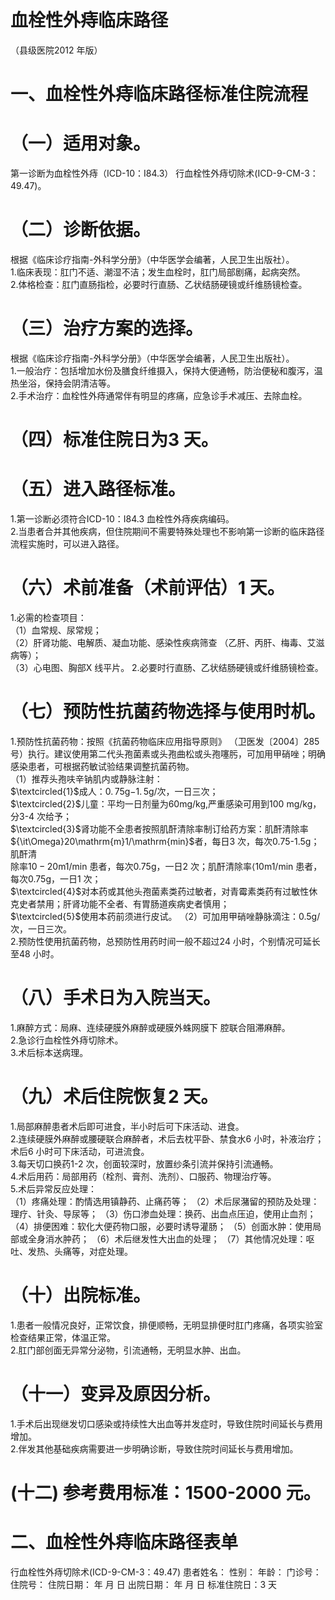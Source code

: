 # 血栓性外痔临床路径  
（县级医院2012 年版）  
# 一、血栓性外痔临床路径标准住院流程  
# （一）适用对象。  
第一诊断为血栓性外痔（ICD-10：I84.3） 行血栓性外痔切除术(ICD-9-CM-3：49.47)。  
# （二）诊断依据。  
根据《临床诊疗指南-外科学分册》（中华医学会编著，人民卫生出版社）。  
1.临床表现：肛门不适、潮湿不洁；发生血栓时，肛门局部剧痛，起病突然。  
2.体格检查：肛门直肠指检，必要时行直肠、乙状结肠硬镜或纤维肠镜检查。  
# （三）治疗方案的选择。  
根据《临床诊疗指南-外科学分册》（中华医学会编著，人民卫生出版社）。  
1.一般治疗：包括增加水份及膳食纤维摄入，保持大便通畅，防治便秘和腹泻，温热坐浴，保持会阴清洁等。  
2.手术治疗：血栓性外痔通常伴有明显的疼痛，应急诊手术减压、去除血栓。  
# （四）标准住院日为3 天。  
# （五）进入路径标准。  
1.第一诊断必须符合ICD-10：I84.3 血栓性外痔疾病编码。  
2.当患者合并其他疾病，但住院期间不需要特殊处理也不影响第一诊断的临床路径流程实施时，可以进入路径。  
# （六）术前准备（术前评估）1 天。  
1.必需的检查项目：  
（1）血常规、尿常规；  
（2）肝肾功能、电解质、凝血功能、感染性疾病筛查
（乙肝、丙肝、梅毒、艾滋病等）；  
（3）心电图、胸部X 线平片。 2.必要时行直肠、乙状结肠硬镜或纤维肠镜检查。  
# （七）预防性抗菌药物选择与使用时机。  
1.预防性抗菌药物：按照《抗菌药物临床应用指导原则》
（卫医发〔2004〕285 号）执行。建议使用第二代头孢菌素或头孢曲松或头孢噻肟，可加用甲硝唑；明确感染患者，可根据药敏试验结果调整抗菌药物。  
（1）推荐头孢呋辛钠肌内或静脉注射：  
$\textcircled{1}$成人：$0.\,75\mathrm{g}{-1.\,5\mathrm{g}}/$次，一日三次；  
$\textcircled{2}$儿童：平均一日剂量为60mg/kg,严重感染可用到100 $\mathrm{mg/kg}$，分3-4 次给予；  
$\textcircled{3}$肾功能不全患者按照肌酐清除率制订给药方案：肌酐清除率${\it\Omega}20\mathrm{m}1/\mathrm{min}$者，每日3 次，每次0.75-1.5g；肌酐清  
除率$10{-}20\mathrm{m}1/\mathrm{min}$ 患者，每次0.75g，一日2 次；肌酐清除率$\mathrm{\langle10m1/min}$ 患者，每次0.75g，一日1 次；  
$\textcircled{4}$对本药或其他头孢菌素类药过敏者，对青霉素类药有过敏性休克史者禁用；肝肾功能不全者、有胃肠道疾病史者慎用；  
$\textcircled{5}$使用本药前须进行皮试。 （2）可加用甲硝唑静脉滴注：0.5g/次，一日三次。  
2.预防性使用抗菌药物，总预防性用药时间一般不超过24 小时，个别情况可延长至48 小时。  
# （八）手术日为入院当天。  
1.麻醉方式：局麻、连续硬膜外麻醉或硬膜外蛛网膜下 腔联合阻滞麻醉。  
2.急诊行血栓性外痔切除术。  
3.术后标本送病理。  
# （九）术后住院恢复2 天。  
1.局部麻醉患者术后即可进食，半小时后可下床活动、进食。  
2.连续硬膜外麻醉或腰硬联合麻醉者，术后去枕平卧、禁食水6 小时，补液治疗；术后6 小时可下床活动，可进流食。  
3.每天切口换药1-2 次，创面较深时，放置纱条引流并保持引流通畅。  
4.术后用药：局部用药（栓剂、膏剂、洗剂）、口服药、物理治疗等。  
5.术后异常反应处理：  
（1）疼痛处理：酌情选用镇静药、止痛药等； （2）术后尿潴留的预防及处理：理疗、针灸、导尿等； （3）伤口渗血处理：换药、出血点压迫，使用止血剂； （4）排便困难：软化大便药物口服，必要时诱导灌肠； （5）创面水肿：使用局部或全身消水肿药； （6）术后继发性大出血的处理； （7）其他情况处理：呕吐、发热、头痛等，对症处理。  
# （十）出院标准。  
1.患者一般情况良好，正常饮食，排便顺畅，无明显排便时肛门疼痛，各项实验室检查结果正常，体温正常。  
2.肛门部创面无异常分泌物，引流通畅，无明显水肿、出血。  
# （十一）变异及原因分析。  
1.手术后出现继发切口感染或持续性大出血等并发症时，导致住院时间延长与费用增加。  
2.伴发其他基础疾病需要进一步明确诊断，导致住院时间延长与费用增加。  
# (十二) 参考费用标准：1500-2000 元。  
# 二、血栓性外痔临床路径表单  
行血栓性外痔切除术(ICD-9-CM-3：49.47) 患者姓名：           性别：    年龄：    门诊号：       住院号：       住院日期：   年  月  日    出院日期：   年  月   日     标准住院日：3 天  
